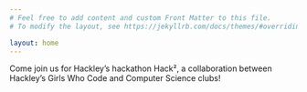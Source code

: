 ```yaml
---
# Feel free to add content and custom Front Matter to this file.
# To modify the layout, see https://jekyllrb.com/docs/themes/#overriding-theme-defaults

layout: home
---
```

Come join us for Hackley’s hackathon Hack², a collaboration between Hackley’s Girls Who Code and Computer Science clubs!
